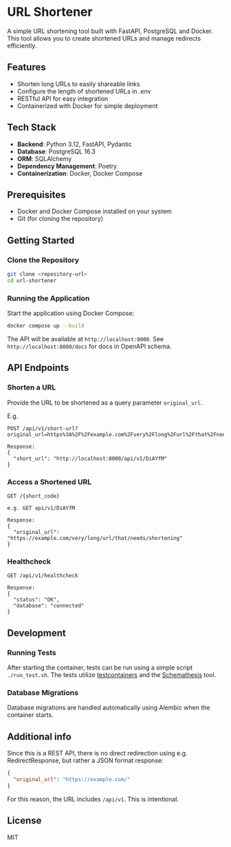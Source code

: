 # URL Shortener

A simple URL shortening tool built with FastAPI, PostgreSQL and Docker. This tool allows you to create shortened URLs and manage redirects efficiently.

## Features

- Shorten long URLs to easily shareable links
- Configure the length of shortened URLs in .env
- RESTful API for easy integration
- Containerized with Docker for simple deployment


## Tech Stack

- **Backend**: Python 3.12, FastAPI, Pydantic
- **Database**: PostgreSQL 16.3
- **ORM**: SQLAlchemy
- **Dependency Management**: Poetry
- **Containerization**: Docker, Docker Compose


## Prerequisites

- Docker and Docker Compose installed on your system
- Git (for cloning the repository)


## Getting Started

### Clone the Repository

```bash
git clone <repository-url>
cd url-shortener
```

### Running the Application

Start the application using Docker Compose:

```bash
docker compose up --build
```

The API will be available at `http://localhost:8000`. See `http://localhost:8000/docs` for docs in OpenAPI schema.

## API Endpoints

### Shorten a URL

Provide the URL to be shortened as a query parameter `original_url`.

E.g.
```
POST /api/v1/short-url?original_url=https%3A%2F%2Fexample.com%2Fvery%2Flong%2Furl%2Fthat%2Fneeds%2Fshortening

Response:
{
  "short_url": "http://localhost:8000/api/v1/DiAYfM"
}
```


### Access a Shortened URL

```
GET /{short_code}

e.g. GET api/v1/DiAYfM

Response:
{
  "original_url": "https://example.com/very/long/url/that/needs/shortening"
}
```


### Healthcheck

```
GET /api/v1/healthcheck

Response:
{
  "status": "OK",
  "database": "connected"
}
```

## Development

### Running Tests

After starting the container, tests can be run using a simple script `./run_test.sh`. The tests utilize [testcontainers](https://testcontainers-python.readthedocs.io/en/latest/) and the [Schemathesis](https://schemathesis.readthedocs.io/en/stable/index.html) tool.


### Database Migrations

Database migrations are handled automatically using Alembic when the container starts.


## Additional info
Since this is a REST API, there is no direct redirection using e.g. RedirectResponse, but rather a JSON format response:

```json
{
  "original_url": "https://example.com/"
}
```
For this reason, the URL includes `/api/v1`. This is intentional.


## License
MIT
